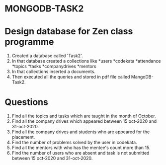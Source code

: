 # MONGODB-TASK2

# Design database for Zen class programme

1. Created a database called 'Task2'.
2. In that database created a collections like
    *users
    *codekata
    *attendance
    *topics
    *tasks
    *companydrives
    *mentors
3. In that collections inserted a documents.
4. Then executed all the queries and stored in pdf file called MangoDB-Task2.

# Questions 
1. Find all the topics and tasks which are taught in the month of October.
2. Find all the company drives which appeared between 15 oct-2020 and 31-oct-2020.
3. Find all the company drives and students who are appeared for the placement.
4. Find the number of problems solved by the user in codekata.
5. Find all the mentors with who has the mentee's count more than 15.
6. Find the number of users who are absent and task is not submitted  between 15 oct-2020 and 31-oct-2020.



